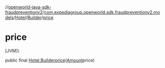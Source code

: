 //[openworld-java-sdk-fraudpreventionv2](../../../../index.md)/[com.expediagroup.openworld.sdk.fraudpreventionv2.models](../../index.md)/[Hotel](../index.md)/[Builder](index.md)/[price](price.md)

# price

[JVM]\

public final [Hotel.Builder](index.md)[price](price.md)([Amount](../../-amount/index.md)price)
